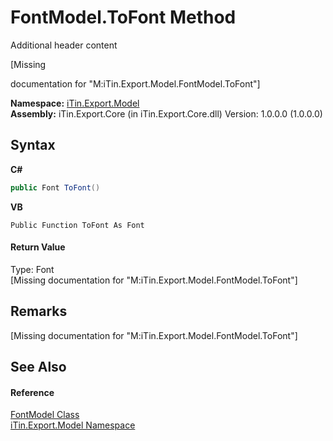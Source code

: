 # FontModel.ToFont Method 
Additional header content 

\[Missing <summary> documentation for "M:iTin.Export.Model.FontModel.ToFont"\]

**Namespace:**&nbsp;<a href="ef57ffcc-e95e-b212-5a46-9aa6f5a3511f">iTin.Export.Model</a><br />**Assembly:**&nbsp;iTin.Export.Core (in iTin.Export.Core.dll) Version: 1.0.0.0 (1.0.0.0)

## Syntax

**C#**<br />
``` C#
public Font ToFont()
```

**VB**<br />
``` VB
Public Function ToFont As Font
```


#### Return Value
Type: Font<br />\[Missing <returns> documentation for "M:iTin.Export.Model.FontModel.ToFont"\]

## Remarks
\[Missing <remarks> documentation for "M:iTin.Export.Model.FontModel.ToFont"\]

## See Also


#### Reference
<a href="f76e04fd-28ef-14a3-ac73-a21720926960">FontModel Class</a><br /><a href="ef57ffcc-e95e-b212-5a46-9aa6f5a3511f">iTin.Export.Model Namespace</a><br />